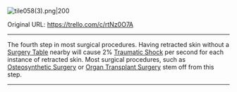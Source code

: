 ![tile058(3).png\|200](/Surgery/Retracted%20Skin%20-%20Attachments/6718845db30472d958dd7b8d.png)

Original URL: https://trello.com/c/rtNz0O7A

---

The fourth step in most surgical procedures. Having retracted skin without a [Surgery Table](../Items/Surgery%20Table.md)  nearby will cause 2% [Traumatic Shock](Traumatic%20Shock.md) per second for each instance of retracted skin. Most surgical procedures, such as [Osteosynthetic Surgery](../Procedures/Osteosynthetic%20Surgery.md) or [Organ Transplant Surgery](../Procedures/Organ%20Transplant%20Surgery.md) stem off from this step.

---

